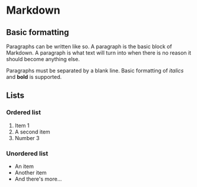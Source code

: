 # Markdown

## Basic formatting

Paragraphs can be written like so. A paragraph is the basic block of Markdown. A paragraph is what text will turn into when there is no reason it should become anything else.

Paragraphs must be separated by a blank line. Basic formatting of *italics* and **bold** is supported.

## Lists

### Ordered list

1. Item 1
2. A second item
3. Number 3

### Unordered list

* An item
* Another item
* And there's more...
